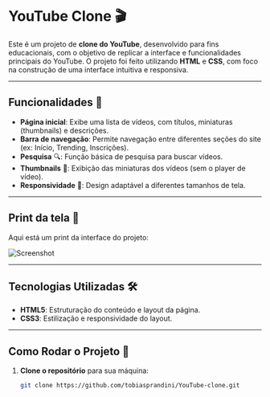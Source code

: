 # YouTube Clone 🎬

Este é um projeto de **clone do YouTube**, desenvolvido para fins educacionais, com o objetivo de replicar a interface e funcionalidades principais do YouTube. O projeto foi feito utilizando **HTML** e **CSS**, com foco na construção de uma interface intuitiva e responsiva.

---

## Funcionalidades 🌟

- **Página inicial**: Exibe uma lista de vídeos, com títulos, miniaturas (thumbnails) e descrições.
- **Barra de navegação**: Permite navegação entre diferentes seções do site (ex: Início, Trending, Inscrições).
- **Pesquisa** 🔍: Função básica de pesquisa para buscar vídeos.
- **Thumbnails** 📸: Exibição das miniaturas dos vídeos (sem o player de vídeo).
- **Responsividade** 📱: Design adaptável a diferentes tamanhos de tela.

---

## Print da tela 📸

Aqui está um print da interface do projeto:

![Screenshot](images/screenshot.png)

---

## Tecnologias Utilizadas 🛠️

- **HTML5**: Estruturação do conteúdo e layout da página.
- **CSS3**: Estilização e responsividade do layout.

---

## Como Rodar o Projeto 🚀

1. **Clone o repositório** para sua máquina:
   ```bash
   git clone https://github.com/tobiasprandini/YouTube-clone.git

